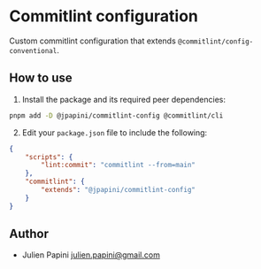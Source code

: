 # Commitlint configuration

Custom commitlint configuration that extends `@commitlint/config-conventional`.

## How to use

1. Install the package and its required peer dependencies:

```bash
pnpm add -D @jpapini/commitlint-config @commitlint/cli
```

2. Edit your `package.json` file to include the following:

```json
{
    "scripts": {
        "lint:commit": "commitlint --from=main"
    },
    "commitlint": {
        "extends": "@jpapini/commitlint-config"
    }
}
```

## Author

-   Julien Papini <julien.papini@gmail.com>
